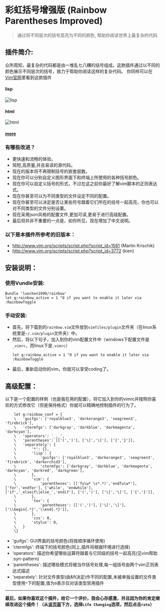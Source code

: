彩虹括号增强版 (Rainbow Parentheses Improved)
=============================================
>	通过将不同层次的括号高亮为不同的颜色, 帮助你阅读世界上最复杂的代码

插件简介:
---------

众所周知，最复杂的代码都是由一堆乱七八糟的括号组成。这款插件通过以不同的颜色展示不同层次的括号，致力于帮助你阅读这样的复杂代码。 你同样可以在[Vim官网](http://www.vim.org/scripts/script.php?script_id=4176)里看到这款插件

#### lisp
![lisp](https://raw.githubusercontent.com/luochen1990/rainbow/demo/lisp.png)
#### html
![html](https://raw.githubusercontent.com/luochen1990/rainbow/demo/html.png)
#### [more](https://github.com/luochen1990/rainbow/blob/demo/more.md)

### 有哪些改进？ 
- 更快速和流畅的体验。
- 简短,高质量,并且易读的源代码。
- 现在的版本将不再限制括号的嵌套层数。 
- 现在你可以分别自定义图形界面下和终端上所使用的各种括号颜色。
- 现在你可以自定义括号的形式，不过在这之前你最好了解vim脚本的正则表达式。
- 现在你甚至可以为不同类型的文件设定不同的配置。 
- 现在你甚至可以决定是否让某些符号跟着它们所在的括号一起高亮，你也可以对不同类型的文件分别设置。 
- 现在采用json风格的配置文件,更加可读,更易于进行高级配置。
- 最后但并非不重要的一点是，如你所见，现在增加了中文说明。

### 以下是本插件所参考的旧版本： 
- http://www.vim.org/scripts/script.php?script_id=1561 (Martin Krischik)
- http://www.vim.org/scripts/script.php?script_id=3772 (kien)

安装说明： 
---------

### 使用Vundle安装:

```vim
Bundle 'luochen1990/rainbow'
let g:rainbow_active = 1 "0 if you want to enable it later via :RainbowToggle
```

### 手动安装:
- 首先，将下载到的`rainbow.vim`文件放到`vimfiles/plugin`文件夹（在linux系统里是`~/.vim/plugin`文件夹）中。 
- 然后，将以下句子，加入到你的vim配置文件中（windows下配置文件是`_vimrc`，而linux下是`.vimrc`） 
	```vim
	let g:rainbow_active = 1 "0 if you want to enable it later via :RainbowToggle
	```
- 最后，重新启动你的vim，你就可以享受coding了。

高级配置：
---------

以下是一个配置的样例（也是我在用的配置），将它加入到你的vimrc并按照你喜欢的方式修改它（但是保持格式）你就可以精确地控制插件的行为了。

```vim
	let g:rainbow_conf = {
	\	'guifgs': ['royalblue3', 'darkorange3', 'seagreen3', 'firebrick'],
	\	'ctermfgs': ['darkgray', 'darkblue', 'darkmagenta', 'darkcyan'],
	\	'operators': '_,_',
	\	'parentheses': [['(',')'], ['\[','\]'], ['{','}']],
	\	'separately': {
	\		'*': {},
	\		'lisp': {
	\			'guifgs': ['royalblue3', 'darkorange3', 'seagreen3', 'firebrick', 'darkorchid3'],
	\			'ctermfgs': ['darkgray', 'darkblue', 'darkmagenta', 'darkcyan', 'darkred', 'darkgreen'],
	\		},
	\		'vim': {
	\			'parentheses': [['fu\w* \s*.*)','endfu\w*'], ['for','endfor'], ['while', 'endwhile'], ['if','_elseif\|else_','endif'], ['(',')'], ['\[','\]'], ['{','}']],
	\		},
	\		'tex': {
	\			'parentheses': [['(',')'], ['\[','\]'], ['\\begin{.*}','\\end{.*}']],
	\		},
	\		'css': 0,
	\		'stylus': 0,
	\	}
	\}
```

- 'guifgs': GUI界面的括号颜色(将按顺序循环使用)
- 'ctermfgs': 终端下的括号颜色(同上,插件将根据环境进行选择)
- 'operators': 描述你希望哪些运算符跟着与它同级的括号一起高亮(见vim帮助 :syn-pattern)
- 'parentheses': 描述哪些模式将被当作括号处理,每一组括号由两个vim正则表达式描述
- 'separately': 针对文件类型(由&ft决定)作不同的配置,未被单独设置的文件类型使用`*`下的配置,值为`0`表示仅对该类型禁用插件

-------------------------------------------------------------------
**最后，如果你喜欢这个插件，给它一个评价，我会心存感激，并且因为你的肯定继续改进这个插件！（从[该页面](http://www.vim.org/scripts/script.php?script_id=4176)下方，选择`Life Changing`选项，然后点击`rate`）**

